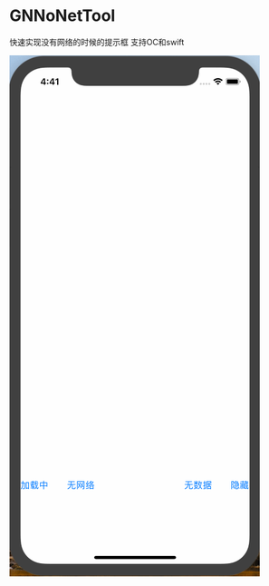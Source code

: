 # GNNoNetTool

快速实现没有网络的时候的提示框
支持OC和swift

![image](https://github.com/coderAs7/GNNoNetTool/blob/master/1.gif)
